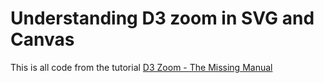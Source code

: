 # Understanding D3 zoom in SVG and Canvas

This is all code from the tutorial [D3 Zoom - The Missing Manual](https://medium.freecodecamp.org/get-ready-to-zoom-and-pan-like-a-pro-after-reading-this-in-depth-tutorial-5d963b0a153e)
